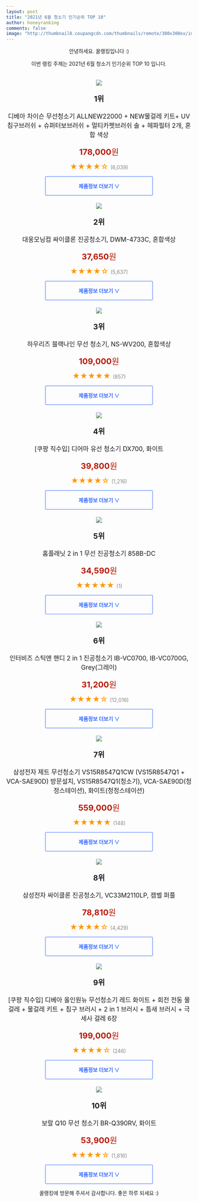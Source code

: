 ```yaml
--- 
layout: post 
title: "2021년 6월 청소기 인기순위 TOP 10" 
author: honeyranking 
comments: false 
image: "http://thumbnail8.coupangcdn.com/thumbnails/remote/300x300ex/image/retail/images/434895122023286-236db741-ef76-4abf-9e86-96991920185d.jpg" 
--- 
```

<p style="text-align: center;">안녕하세요. 꿀랭킹입니다 :)</p> <p style="text-align: center;">이번 랭킹 주제는 2021년 6월 청소기 인기순위 TOP 10 입니다.</p><center><img src="http://thumbnail8.coupangcdn.com/thumbnails/remote/300x300ex/image/retail/images/434895122023286-236db741-ef76-4abf-9e86-96991920185d.jpg" style="margin-top:20px" /></center> <p style="text-align: center; font-size: 20px"><b>1위</b></p> <p style="text-align: center; font-size: 17px">디베아 차이슨 무선청소기 ALLNEW22000 + NEW물걸레 키트+ UV침구브러쉬 + 슈퍼터보브러쉬 + 멀티카펫브러쉬 솔 + 헤파필터 2개, 혼합 색상</p> <p style="text-align: center;"><span style="color: #b61800; font-size: 22px;"><b>178,000</b>원</span></p> <p style="text-align: center;"><span style="color: #ff9600; font-size: 20px;">★★★★☆ </span><span style="color: #878787;">(6,039)</span></p> <center><a href="https://coupa.ng/b0YlVE"> <div style="font-size: 14px; display: inline-block; padding: 15px 90px; color: #346aff; border-radius: 2px; border: 1px solid #346aff; cursor: pointer;"><b>제품정보 더보기 &or;</b></div> </a></center><center><img src="http://thumbnail9.coupangcdn.com/thumbnails/remote/300x300ex/image/product/image/vendoritem/2018/08/20/3497505219/baff5979-d99f-4234-8dd5-1e4113261f12.jpg" style="margin-top:20px" /></center> <p style="text-align: center; font-size: 20px"><b>2위</b></p> <p style="text-align: center; font-size: 17px">대웅모닝컴 싸이클론 진공청소기, DWM-4733C, 혼합색상</p> <p style="text-align: center;"><span style="color: #b61800; font-size: 22px;"><b>37,650</b>원</span></p> <p style="text-align: center;"><span style="color: #ff9600; font-size: 20px;">★★★★☆ </span><span style="color: #878787;">(5,637)</span></p> <center><a href="https://coupa.ng/b0YlVH"> <div style="font-size: 14px; display: inline-block; padding: 15px 90px; color: #346aff; border-radius: 2px; border: 1px solid #346aff; cursor: pointer;"><b>제품정보 더보기 &or;</b></div> </a></center><center><img src="http://thumbnail10.coupangcdn.com/thumbnails/remote/300x300ex/image/retail/images/73178422483680-c97cde6a-9b8b-471c-b675-a699157aa30c.jpg" style="margin-top:20px" /></center> <p style="text-align: center; font-size: 20px"><b>3위</b></p> <p style="text-align: center; font-size: 17px">하우리즈 블랙나인 무선 청소기, NS-WV200, 혼합색상</p> <p style="text-align: center;"><span style="color: #b61800; font-size: 22px;"><b>109,000</b>원</span></p> <p style="text-align: center;"><span style="color: #ff9600; font-size: 20px;">★★★★★ </span><span style="color: #878787;">(857)</span></p> <center><a href="https://coupa.ng/b0YlVK"> <div style="font-size: 14px; display: inline-block; padding: 15px 90px; color: #346aff; border-radius: 2px; border: 1px solid #346aff; cursor: pointer;"><b>제품정보 더보기 &or;</b></div> </a></center><center><img src="http://thumbnail8.coupangcdn.com/thumbnails/remote/300x300ex/image/retail/images/2019/12/23/18/5/164b42fd-0b19-4338-8bd6-a804630cf064.jpg" style="margin-top:20px" /></center> <p style="text-align: center; font-size: 20px"><b>4위</b></p> <p style="text-align: center; font-size: 17px">[쿠팡 직수입] 디어마 유선 청소기 DX700, 화이트</p> <p style="text-align: center;"><span style="color: #b61800; font-size: 22px;"><b>39,800</b>원</span></p> <p style="text-align: center;"><span style="color: #ff9600; font-size: 20px;">★★★★☆ </span><span style="color: #878787;">(1,216)</span></p> <center><a href="https://coupa.ng/b0YlVM"> <div style="font-size: 14px; display: inline-block; padding: 15px 90px; color: #346aff; border-radius: 2px; border: 1px solid #346aff; cursor: pointer;"><b>제품정보 더보기 &or;</b></div> </a></center><center><img src="http://thumbnail9.coupangcdn.com/thumbnails/remote/300x300ex/image/retail/images/852201942122386-8187777a-6bf5-4fb9-b042-7f45da3c8cc8.jpg" style="margin-top:20px" /></center> <p style="text-align: center; font-size: 20px"><b>5위</b></p> <p style="text-align: center; font-size: 17px">홈플래닛 2 in 1 무선 진공청소기 858B-DC</p> <p style="text-align: center;"><span style="color: #b61800; font-size: 22px;"><b>34,590</b>원</span></p> <p style="text-align: center;"><span style="color: #ff9600; font-size: 20px;">★★★★★ </span><span style="color: #878787;">(1)</span></p> <center><a href="https://coupa.ng/b0YlVN"> <div style="font-size: 14px; display: inline-block; padding: 15px 90px; color: #346aff; border-radius: 2px; border: 1px solid #346aff; cursor: pointer;"><b>제품정보 더보기 &or;</b></div> </a></center><center><img src="http://thumbnail7.coupangcdn.com/thumbnails/remote/300x300ex/image/retail/images/249135674619-b4e17b9e-74ac-48fd-9199-3794c727a4e3.jpg" style="margin-top:20px" /></center> <p style="text-align: center; font-size: 20px"><b>6위</b></p> <p style="text-align: center; font-size: 17px">인터비즈 스틱앤 핸디 2 in 1 진공청소기 IB-VC0700, IB-VC0700G, Grey(그레이)</p> <p style="text-align: center;"><span style="color: #b61800; font-size: 22px;"><b>31,200</b>원</span></p> <p style="text-align: center;"><span style="color: #ff9600; font-size: 20px;">★★★★☆ </span><span style="color: #878787;">(12,016)</span></p> <center><a href="https://coupa.ng/b0YlVQ"> <div style="font-size: 14px; display: inline-block; padding: 15px 90px; color: #346aff; border-radius: 2px; border: 1px solid #346aff; cursor: pointer;"><b>제품정보 더보기 &or;</b></div> </a></center><center><img src="http://thumbnail8.coupangcdn.com/thumbnails/remote/300x300ex/image/retail/images/61759397491771-df462864-e7fa-4c34-a876-6fc3a6b66459.jpg" style="margin-top:20px" /></center> <p style="text-align: center; font-size: 20px"><b>7위</b></p> <p style="text-align: center; font-size: 17px">삼성전자 제트 무선청소기 VS15R8547Q1CW (VS15R8547Q1 + VCA-SAE90D) 방문설치, VS15R8547Q1(청소기), VCA-SAE90D(청정스테이션), 화이트(청정스테이션)</p> <p style="text-align: center;"><span style="color: #b61800; font-size: 22px;"><b>559,000</b>원</span></p> <p style="text-align: center;"><span style="color: #ff9600; font-size: 20px;">★★★★★ </span><span style="color: #878787;">(148)</span></p> <center><a href="https://coupa.ng/b0YlVU"> <div style="font-size: 14px; display: inline-block; padding: 15px 90px; color: #346aff; border-radius: 2px; border: 1px solid #346aff; cursor: pointer;"><b>제품정보 더보기 &or;</b></div> </a></center><center><img src="http://thumbnail10.coupangcdn.com/thumbnails/remote/300x300ex/image/product/image/vendoritem/2018/08/16/3299529009/3beb499c-dfe9-464a-b688-7b45618f6c1b.jpg" style="margin-top:20px" /></center> <p style="text-align: center; font-size: 20px"><b>8위</b></p> <p style="text-align: center; font-size: 17px">삼성전자 싸이클론 진공청소기, VC33M2110LP, 캠벨 퍼플</p> <p style="text-align: center;"><span style="color: #b61800; font-size: 22px;"><b>78,810</b>원</span></p> <p style="text-align: center;"><span style="color: #ff9600; font-size: 20px;">★★★★☆ </span><span style="color: #878787;">(4,429)</span></p> <center><a href="https://coupa.ng/b0YlVY"> <div style="font-size: 14px; display: inline-block; padding: 15px 90px; color: #346aff; border-radius: 2px; border: 1px solid #346aff; cursor: pointer;"><b>제품정보 더보기 &or;</b></div> </a></center><center><img src="http://thumbnail8.coupangcdn.com/thumbnails/remote/300x300ex/image/retail/images/2021/01/22/14/2/749a22ba-a753-40ab-8a3c-42cad8fcb1a6.jpg" style="margin-top:20px" /></center> <p style="text-align: center; font-size: 20px"><b>9위</b></p> <p style="text-align: center; font-size: 17px">[쿠팡 직수입] 디베아 올인원뉴 무선청소기 레드 화이트 + 회전 전동 물걸레 + 물걸레 키트 + 침구 브러시 + 2 in 1 브러시 + 틈새 브러시 + 극세사 걸레 6장</p> <p style="text-align: center;"><span style="color: #b61800; font-size: 22px;"><b>199,000</b>원</span></p> <p style="text-align: center;"><span style="color: #ff9600; font-size: 20px;">★★★★☆ </span><span style="color: #878787;">(246)</span></p> <center><a href="https://coupa.ng/b0YlVZ"> <div style="font-size: 14px; display: inline-block; padding: 15px 90px; color: #346aff; border-radius: 2px; border: 1px solid #346aff; cursor: pointer;"><b>제품정보 더보기 &or;</b></div> </a></center><center><img src="http://thumbnail7.coupangcdn.com/thumbnails/remote/300x300ex/image/retail/images/69106487571977-3bbc7beb-7dcf-41e8-b7e1-55ba686ccb39.jpg" style="margin-top:20px" /></center> <p style="text-align: center; font-size: 20px"><b>10위</b></p> <p style="text-align: center; font-size: 17px">보랄 Q10 무선 청소기 BR-Q390RV, 화이트</p> <p style="text-align: center;"><span style="color: #b61800; font-size: 22px;"><b>53,900</b>원</span></p> <p style="text-align: center;"><span style="color: #ff9600; font-size: 20px;">★★★★☆ </span><span style="color: #878787;">(1,816)</span></p> <center><a href="https://coupa.ng/b0YlV1"> <div style="font-size: 14px; display: inline-block; padding: 15px 90px; color: #346aff; border-radius: 2px; border: 1px solid #346aff; cursor: pointer;"><b>제품정보 더보기 &or;</b></div> </a></center> <p style="text-align: center;">꿀랭킹에 방문해 주셔서 감사합니다. 좋은 하루 되세요 :)</p>
